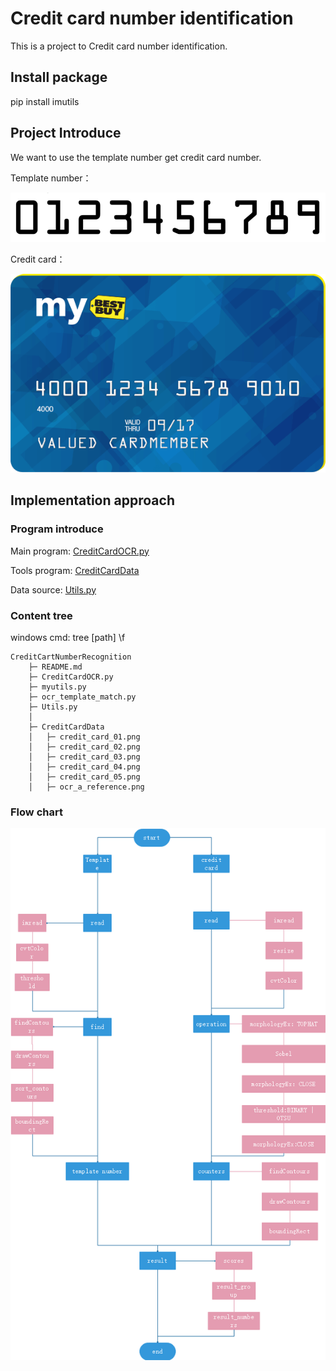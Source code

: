 # Credit card number identification

This is a project to Credit card number identification.


## Install package

pip install imutils


## Project Introduce

We want to use the template number get credit card number.

Template number：

![Template number](./CreditCardData/ocr_a_reference.png)



Credit card：

![Credit card](./CreditCardData/credit_card_01.png)



## Implementation approach

### Program introduce

Main program: [CreditCardOCR.py](CreditCardOCR.py)

Tools program: [CreditCardData](CreditCardData/)

Data source: [Utils.py](Utils.py)




### Content tree

windows cmd: tree [path] \f
        
    CreditCartNumberRecognition
        ├─ README.md
        ├─ CreditCardOCR.py
        ├─ myutils.py
        ├─ ocr_template_match.py
        ├─ Utils.py
        │
        ├─ CreditCardData
        │   ├─ credit_card_01.png
        │   ├─ credit_card_02.png
        │   ├─ credit_card_03.png
        │   ├─ credit_card_04.png
        │   ├─ credit_card_05.png
        │   ├─ ocr_a_reference.png


### Flow chart

![CreditCardOCRFlowChart.png](CreditCardOCRFlowChart.png)


